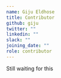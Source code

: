 ```yaml
---
name: Giju Eldhose
title: Contributor
github: giju
twitter: ""
linkedin: ""
slack: ""
joining_date: ""
role: contributor
---
```


Still waiting for this
